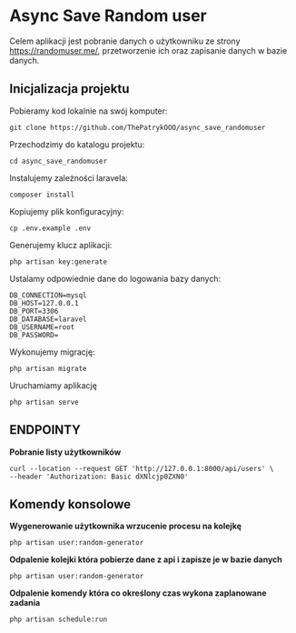 # Async Save Random user
Celem aplikacji jest pobranie danych o użytkowniku ze strony https://randomuser.me/, przetworzenie ich oraz zapisanie danych w bazie danych.

## Inicjalizacja projektu
Pobieramy kod lokalnie na swój komputer:

    git clone https://github.com/ThePatrykOOO/async_save_randomuser


Przechodzimy do katalogu projektu:

    cd async_save_randomuser

Instalujemy zależności laravela:

    composer install


Kopiujemy plik konfiguracyjny:

    cp .env.example .env


Generujemy klucz aplikacji:

    php artisan key:generate

Ustalamy odpowiednie dane do logowania bazy danych:

    DB_CONNECTION=mysql
    DB_HOST=127.0.0.1
    DB_PORT=3306
    DB_DATABASE=laravel
    DB_USERNAME=root
    DB_PASSWORD=

Wykonujemy migrację:

    php artisan migrate

Uruchamiamy aplikację

    php artisan serve



## ENDPOINTY
**Pobranie listy użytkowników**
```
curl --location --request GET 'http://127.0.0.1:8000/api/users' \
--header 'Authorization: Basic dXNlcjp0ZXN0'
```

## Komendy konsolowe
**Wygenerowanie użytkownika wrzucenie procesu na kolejkę**

```php artisan user:random-generator```

**Odpalenie kolejki która pobierze dane z api i zapisze je w bazie danych**

```php artisan user:random-generator```

**Odpalenie komendy która co określony czas wykona zaplanowane zadania**

```php artisan schedule:run```
